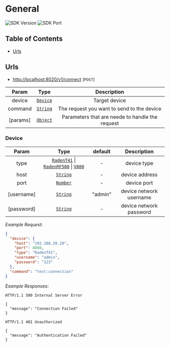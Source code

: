 # General

![SDK Version](https://img.shields.io/badge/SDK%20Version-v1-brightgreen.svg)
![SDK Port](https://img.shields.io/badge/SDK%20Port-8020-brightgreen.svg)

## Table of Contents <!-- omit in toc -->

- [Urls](#urls)

## Urls

- <http://localhost:8020/v1/connect> (`POST`)

| Param | Type | Description |
|:-----:|:----:|:-----------:|
| device | [`Device`](#device) | Target device |
| command | [`String`](string) | The request you want to send to the device |
| [params] | [`Object`](object) | Parameters that are neede to handle the request |

### Device <!-- omit in toc -->

| Param | Type | default | Description |
|:-----:|:----:|:-------:|:-----------:|
| type | [`RadenT41`](drivers/raden-t41/README.md) \| [`RadenRF500`](drivers/raden-rf500/README.md) \| [`V800`](drivers/v800/README.md) | - | device type |
| host | [`String`](string) | - | device address |
| port | [`Number`](number) | - | device port |
| [username] | [`String`](string) | "admin" | device network username |
| [password] | [`String`](string) | - | device network password |

*Example Request*:

```json
{
  "device": {
    "host": "192.168.20.20",
    "port": 8080,
    "type": "RadenT41",
    "username": "admin",
    "password": "123"
  },
  "command": "test:connection"
}
```

*Example Responses*:

```http
HTTP/1.1 500 Internal Server Error

{
  "message": "Connection Failed"
}
```

```http
HTTP/1.1 401 Unauthorized

{
  "message": "Authentication Failed"
}
```

[string]: https://developer.mozilla.org/en-US/docs/Web/JavaScript/Reference/Global_Objects/String
[number]: https://developer.mozilla.org/en-US/docs/Web/JavaScript/Reference/Global_Objects/Number
[object]: https://developer.mozilla.org/en-US/docs/Web/JavaScript/Reference/Global_Objects/Object

